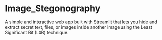 # Image_Stegonography
A simple and interactive web app built with Streamlit that lets you hide and extract secret text, files, or images inside another image using the Least Significant Bit (LSB) technique.
